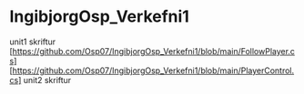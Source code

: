 # IngibjorgOsp_Verkefni1
unit1 skriftur
[https://github.com/Osp07/IngibjorgOsp_Verkefni1/blob/main/FollowPlayer.cs]
[https://github.com/Osp07/IngibjorgOsp_Verkefni1/blob/main/PlayerControl.cs]
unit2 skriftur

